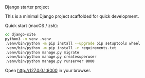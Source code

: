 Django starter project

This is a minimal Django project scaffolded for quick development.

Quick start (macOS / zsh):

```bash
cd django-site
python3 -m venv .venv
.venv/bin/python -m pip install --upgrade pip setuptools wheel
.venv/bin/python -m pip install -r requirements.txt
.venv/bin/python manage.py migrate
.venv/bin/python manage.py createsuperuser
.venv/bin/python manage.py runserver 8000
```

Open http://127.0.0.1:8000 in your browser.
